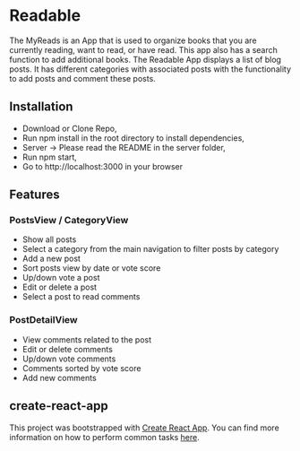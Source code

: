 
# Readable
The MyReads is an App that is used to organize books that you are currently reading, want to read, or have read. This app also has a search function to add additional books.
The Readable App displays a list of blog posts. It has different categories with associated posts with the functionality to add posts and comment these posts.

## Installation
* Download or Clone Repo,
* Run npm install in the root directory to install dependencies,
* Server -> Please read the README in the server folder,
* Run npm start,
* Go to http://localhost:3000 in your browser

## Features
### PostsView / CategoryView
* Show all posts
* Select a category from the main navigation to filter posts by category
* Add a new post
* Sort posts view by date or vote score
* Up/down vote a post
* Edit or delete a post
* Select a post to read comments

### PostDetailView
* View comments related to the post
* Edit or delete comments
* Up/down vote comments
* Comments sorted by vote score
* Add new comments

## create-react-app
This project was bootstrapped with [Create React App](https://github.com/facebookincubator/create-react-app). You can find more information on how to perform common tasks [here](https://github.com/facebookincubator/create-react-app/blob/master/packages/react-scripts/template/README.md).
